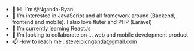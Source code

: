 - 👋 Hi, I’m @Nganda-Ryan
- 👀 I’m interested in JavaScript and all framework around (Backend, frontend and mobile).
  I also love fluter and PHP (Laravel)
- 🌱 I’m currently learning ReactJs
- 💞️ I’m looking to collaborate on ... web and mobile development product 
- 📫 How to reach me : steveloicnganda@gmail.com

<!---
Nganda-Ryan/Nganda-Ryan is a ✨ special ✨ repository because its `README.md` (this file) appears on your GitHub profile.
You can click the Preview link to take a look at your changes.
--->
